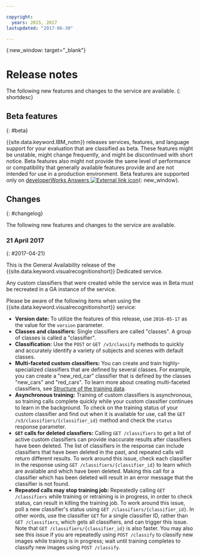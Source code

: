 ```yaml
---

copyright:
  years: 2015, 2017
lastupdated: "2017-06-30"

---
```


{:new_window: target="_blank"}

# Release notes

The following new features and changes to the service are available.
{: shortdesc}

## Beta features
{: #beta}

{{site.data.keyword.IBM_notm}} releases services, features, and language support for your evaluation that are classified as beta. These features might be unstable, might change frequently, and might be discontinued with short notice. Beta features also might not provide the same level of performance or compatibility that generally available features provide and are not intended for use in a production environment. Beta features are supported only on [developerWorks Answers ![External link icon](../../icons/launch-glyph.svg "External link icon")](https://developer.ibm.com/answers/topics/visual-recognition.html){: new_window}.

## Changes
{: #changelog}

The following new features and changes to the service are available.

### 21 April 2017
{: #2017-04-21}

This is the General Availability release of the {{site.data.keyword.visualrecognitionshort}} Dedicated service.

Any custom classifiers that were created while the service was in Beta must be recreated in a GA instance of the service.

Please be aware of the following items when using the {{site.data.keyword.visualrecognitionshort}} service:

- **Version date:** To utilize the features of this release, use `2016-05-17` as the value for the `version` parameter.
- **Classes and classifiers:** Single classifiers are called "classes". A group of classes is called a "classifier".
- **Classification:** Use the `POST` or `GET /v3/classify` methods to quickly and accurately identify a variety of subjects and scenes with default classes.
- **Multi-faceted custom classifiers:** You can create and train highly-specialized classifiers that are defined by several classes. For example, you can create a "new\_red\_car" classifier that is defined by the classes "new\_cars" and "red\_cars". To learn more about creating multi-faceted classifiers, see [Structure of the training data](customizing.html#structure).
- **Asynchronous training:** Training of custom classifiers is asynchronous, so training calls complete quickly while your custom classifier continues to learn in the background. To check on the training status of your custom classifier and find out when it is available for use, call the `GET /v3/classifiers/{classifier_id}` method and check the `status` response parameter.
- **`GET` calls for deleted classfiers:** Calling `GET /classifiers` to get a list of active custom classifiers can provide inaccurate results after classifiers have been deleted.  The list of classifiers in the response can include classifiers that have been deleted in the past, and repeated calls will return different results. To work around this issue, check each classifier in the response using `GET /classifiers/{classifier_id}` to learn which are available and which have been deleted.  Making this call for a classifier which has been deleted will result in an error message that the classifier is not found.
- **Repeated calls may stop training job:** Repeatedly calling `GET /classifiers` while training or retraining is in progress, in order to check status, can result in killing the training job. To work around this issue, poll a new classifier's status using `GET /classifiers/{classifier_id}`. In other words, use the classifier `GET` for a single classifier ID, rather than `GET /classifiers`, which gets all classifiers, and can trigger this issue. Note that `GET /classifiers/{classifier_id}` is also faster. You may also see this issue if you are repeatedly using `POST /classify` to classify new images while training is in progress; wait until training completes to classify new images using `POST /classify`.
